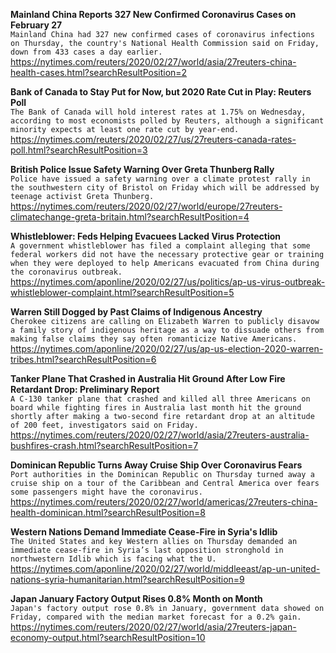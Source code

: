 **Mainland China Reports 327 New Confirmed Coronavirus Cases on February 27**\
`Mainland China had 327 new confirmed cases of coronavirus infections on Thursday, the country's National Health Commission said on Friday, down from 433 cases a day earlier. `\
https://nytimes.com/reuters/2020/02/27/world/asia/27reuters-china-health-cases.html?searchResultPosition=2

**Bank of Canada to Stay Put for Now, but 2020 Rate Cut in Play: Reuters Poll**\
`The Bank of Canada will hold interest rates at 1.75% on Wednesday, according to most economists polled by Reuters, although a significant minority expects at least one rate cut by year-end.`\
https://nytimes.com/reuters/2020/02/27/us/27reuters-canada-rates-poll.html?searchResultPosition=3

**British Police Issue Safety Warning Over Greta Thunberg Rally**\
`Police have issued a safety warning over a climate protest rally in the southwestern city of Bristol on Friday which will be addressed by teenage activist Greta Thunberg.`\
https://nytimes.com/reuters/2020/02/27/world/europe/27reuters-climatechange-greta-britain.html?searchResultPosition=4

**Whistleblower: Feds Helping Evacuees Lacked Virus Protection**\
`A government whistleblower has filed a complaint alleging that some federal workers did not have the necessary protective gear or training when they were deployed to help Americans evacuated from China during the coronavirus outbreak.`\
https://nytimes.com/aponline/2020/02/27/us/politics/ap-us-virus-outbreak-whistleblower-complaint.html?searchResultPosition=5

**Warren Still Dogged by Past Claims of Indigenous Ancestry**\
`Cherokee citizens are calling on Elizabeth Warren to publicly disavow a family story of indigenous heritage as a way to dissuade others from making false claims they say often romanticize Native Americans.`\
https://nytimes.com/aponline/2020/02/27/us/ap-us-election-2020-warren-tribes.html?searchResultPosition=6

**Tanker Plane That Crashed in Australia Hit Ground After Low Fire Retardant Drop: Preliminary Report**\
`A C-130 tanker plane that crashed and killed all three Americans on board while fighting fires in Australia last month hit the ground shortly after making a two-second fire retardant drop at an altitude of 200 feet, investigators said on Friday.`\
https://nytimes.com/reuters/2020/02/27/world/asia/27reuters-australia-bushfires-crash.html?searchResultPosition=7

**Dominican Republic Turns Away Cruise Ship Over Coronavirus Fears**\
`Port authorities in the Dominican Republic on Thursday turned away a cruise ship on a tour of the Caribbean and Central America over fears some passengers might have the coronavirus.`\
https://nytimes.com/reuters/2020/02/27/world/americas/27reuters-china-health-dominican.html?searchResultPosition=8

**Western Nations Demand Immediate Cease-Fire in Syria's Idlib**\
`The United States and key Western allies on Thursday demanded an immediate cease-fire in Syria’s last opposition stronghold in northwestern Idlib which is facing what the U.`\
https://nytimes.com/aponline/2020/02/27/world/middleeast/ap-un-united-nations-syria-humanitarian.html?searchResultPosition=9

**Japan January Factory Output Rises 0.8% Month on Month**\
`Japan's factory output rose 0.8% in January, government data showed on Friday, compared with the median market forecast for a 0.2% gain.`\
https://nytimes.com/reuters/2020/02/27/world/asia/27reuters-japan-economy-output.html?searchResultPosition=10

